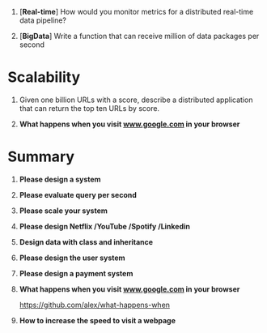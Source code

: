 1. [**Real-time**] How would you monitor metrics for a distributed real-time data pipeline?

3. [**BigData**] Write a function that can receive million of data packages per second

# Scalability

1. Given one billion URLs with a score, describe a distributed application that can return the top ten URLs by score.

2. **What happens when you visit www.google.com in your browser**

# Summary

1. **Please design a system**

2. **Please evaluate query per second**

3. **Please scale your system**

3. **Please design Netflix /YouTube /Spotify /Linkedin**

4. **Design data with class and inheritance**

5. **Please design the user system**

6. **Please design a payment system**

7. **What happens when you visit www.google.com in your browser**

   https://github.com/alex/what-happens-when
   
8. **How to increase the speed to visit a webpage**



